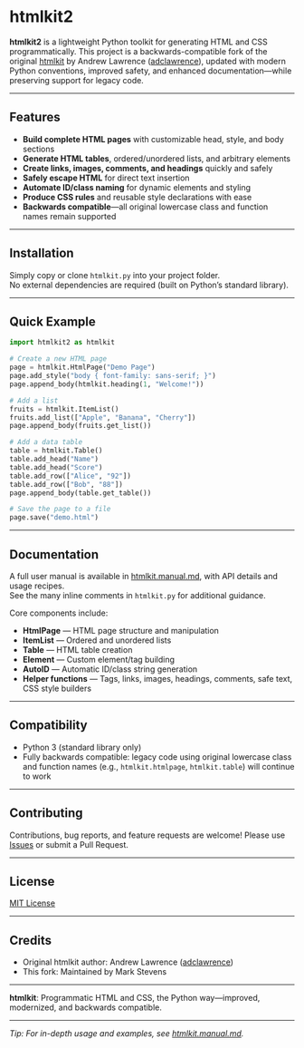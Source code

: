 # htmlkit2

**htmlkit2** is a lightweight Python toolkit for generating HTML and CSS programmatically. This project is a backwards-compatible fork of the original [htmlkit](https://github.com/adclawrence/htmlkit) by Andrew Lawrence ([adclawrence](https://github.com/adclawrence)), updated with modern Python conventions, improved safety, and enhanced documentation—while preserving support for legacy code.

---

## Features

- **Build complete HTML pages** with customizable head, style, and body sections
- **Generate HTML tables**, ordered/unordered lists, and arbitrary elements
- **Create links, images, comments, and headings** quickly and safely
- **Safely escape HTML** for direct text insertion
- **Automate ID/class naming** for dynamic elements and styling
- **Produce CSS rules** and reusable style declarations with ease
- **Backwards compatible**—all original lowercase class and function names remain supported

---

## Installation

Simply copy or clone `htmlkit.py` into your project folder.  
No external dependencies are required (built on Python’s standard library).

---

## Quick Example

```python
import htmlkit2 as htmlkit

# Create a new HTML page
page = htmlkit.HtmlPage("Demo Page")
page.add_style("body { font-family: sans-serif; }")
page.append_body(htmlkit.heading(1, "Welcome!"))

# Add a list
fruits = htmlkit.ItemList()
fruits.add_list(["Apple", "Banana", "Cherry"])
page.append_body(fruits.get_list())

# Add a data table
table = htmlkit.Table()
table.add_head("Name")
table.add_head("Score")
table.add_row(["Alice", "92"])
table.add_row(["Bob", "88"])
page.append_body(table.get_table())

# Save the page to a file
page.save("demo.html")
```

---

## Documentation

A full user manual is available in [htmlkit.manual.md](./htmlkit.manual.md), with API details and usage recipes.  
See the many inline comments in `htmlkit.py` for additional guidance.

Core components include:

- **HtmlPage** — HTML page structure and manipulation
- **ItemList** — Ordered and unordered lists
- **Table** — HTML table creation
- **Element** — Custom element/tag building
- **AutoID** — Automatic ID/class string generation
- **Helper functions** — Tags, links, images, headings, comments, safe text, CSS style builders

---

## Compatibility

- Python 3 (standard library only)
- Fully backwards compatible: legacy code using original lowercase class and function names (e.g., `htmlkit.htmlpage`, `htmlkit.table`) will continue to work

---

## Contributing

Contributions, bug reports, and feature requests are welcome!
Please use [Issues](https://github.com/your-repo/issues) or submit a Pull Request.

---

## License

[MIT License](LICENSE)

---

## Credits

- Original htmlkit author: Andrew Lawrence ([adclawrence](https://github.com/adclawrence))
- This fork: Maintained by Mark Stevens

---

**htmlkit**: Programmatic HTML and CSS, the Python way—improved, modernized, and backwards compatible.

---

*Tip: For in-depth usage and examples, see [htmlkit.manual.md](./htmlkit.manual.md).*
